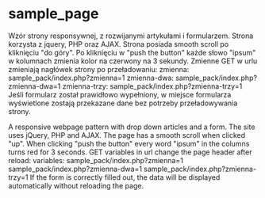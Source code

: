# sample_page
Wzór strony responsywnej, z rozwijanymi artykułami i formularzem.
Strona korzysta z jquery, PHP oraz AJAX.
Strona posiada smooth scroll po kliknięciu "do góry".
Po kliknięciu w "push the button" każde słowo "ipsum" w kolumnach zmienia kolor na czerwony na 3 sekundy.
Zmienne GET w urlu zmieniają nagłówek strony po przeładowaniu:
zmienna:
sample_pack/index.php?zmienna=1
zmienna-dwa:
sample_pack/index.php?zmienna-dwa=1
zmienna-trzy:
sample_pack/index.php?zmienna-trzy=1
Jeśli formularz został prawidłowo wypełniony, w miejsce formularza wyświetlone zostają przekazane dane bez potrzeby przeładowywania strony.

A responsive webpage pattern with drop down articles and a form.
The site uses jQuery, PHP and AJAX.
The page has a smooth scroll when clicked "up".
When clicking "push the button" every word "ipsum" in the columns turns red for 3 seconds.
GET variables in url change the page header after reload:
variables:
sample_pack/index.php?zmienna=1
sample_pack/index.php?zmienna-dwa=1
sample_pack/index.php?zmienna-trzy=1
If the form is correctly filled out, the data will be displayed automatically without reloading the page.
